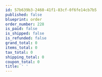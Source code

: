 ```yaml
---
id: 57b639b3-2460-41f1-83cf-0f6fe14cb7b5
published: false
blueprint: order
order_number: 228
is_paid: false
is_shipped: false
is_refunded: false
grand_total: 0
items_total: 0
tax_total: 0
shipping_total: 0
coupon_total: 0
title: ' '
---
```

